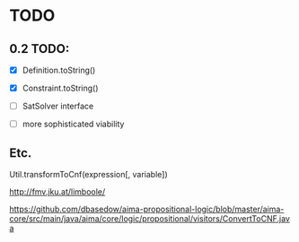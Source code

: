 # TODO

## 0.2 TODO:

- [x] Definition.toString()
- [x] Constraint.toString()
- [ ] SatSolver interface
- [ ] more sophisticated viability


## Etc.

Util.transformToCnf(expression[, variable])

http://fmv.jku.at/limboole/

https://github.com/dbasedow/aima-propositional-logic/blob/master/aima-core/src/main/java/aima/core/logic/propositional/visitors/ConvertToCNF.java
